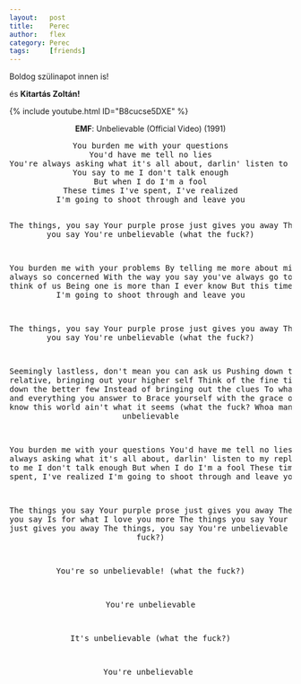 ```yaml
---
layout:   post
title:    Perec
author:   flex
category: Perec
tags:     [friends]
---
```


Boldog szülinapot innen is!

és **Kitartás Zoltán!**

{% include youtube.html ID="B8cucse5DXE" %}

<p><center><b>EMF</b>: Unbelievable (Official Video) (1991)</center></p>

<center>
<pre>
You burden me with your questions
You'd have me tell no lies
You're always asking what it's all about, darlin' listen to my replies
You say to me I don't talk enough
But when I do I'm a fool
These times I've spent, I've realized
I'm going to shoot through and leave you

The things, you say
Your purple prose just gives you away
The things, you say
You're unbelievable (what the fuck?)

You burden me with your problems
By telling me more about mine
I'm always so concerned
With the way you say you've always go to stop to think of us
Being one is more than I ever know
But this time, I realize I'm going to shoot through and leave you

The things, you say
Your purple prose just gives you away
The things, you say
You're unbelievable (what the fuck?)

Seemingly lastless, don't mean you can ask us
Pushing down the relative, bringing out your higher self
Think of the fine times, pushing down the better few
Instead of bringing out the clues
To what the world and everything you answer to
Brace yourself with the grace of ease
I know this world ain't what it seems (what the fuck? Whoa man!)
It's unbelievable

You burden me with your questions
You'd have me tell no lies
You're always asking what it's all about, darlin' listen to my replies
You say to me I don't talk enough
But when I do I'm a fool
These times I've spent, I've realized
I'm going to shoot through and leave you

The things you say
Your purple prose just gives you away
The things you say
Is for what I love you more
The things you say
Your purple prose just gives you away
The things, you say
You're unbelievable (what the fuck?)

You're so unbelievable! (what the fuck?)

You're unbelievable

It's unbelievable (what the fuck?)

You're unbelievable
</pre></center>
